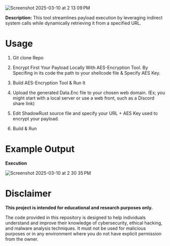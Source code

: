 
![Screenshot 2025-03-10 at 2 13 09 PM](https://github.com/user-attachments/assets/bc17b5eb-e3b1-403b-955c-31ce45cdb9ed)


**Description:** 
This tool streamlines payload execution by leveraging indirect system calls while dynamically retrieving it from a specified URL.



# Usage
1. Git clone Repo

2. Encrypt First Your Payload Locally With AES-Encryption Tool. By Specifing in its code the path to your shellcode file & Specify AES Key.
   
3. Build AES-Encryption Tool & Run It

4. Upload the generated Data.Enc file to your chosen web domain. (Ex; you might start with a local server or use a web front, such as a Discord share link)

5. Edit ShadowRust source file and specify your URL + AES Key used to encrypt your payload.

6. Build & Run


# Example Output

**Execution** 

![Screenshot 2025-03-10 at 2 30 35 PM](https://github.com/user-attachments/assets/b89ac322-e2e9-4101-b0bb-0a051bf7429a)


# Disclaimer
**This project is intended for educational and research purposes only.**

The code provided in this repository is designed to help individuals understand and improve their knowledge of cybersecurity, ethical hacking, and malware analysis techniques. It must not be used for malicious purposes or in any environment where you do not have explicit permission from the owner.


